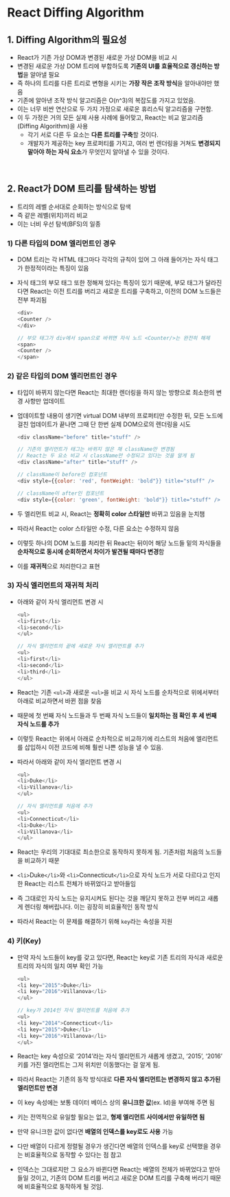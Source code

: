 # **React Diffing Algorithm**

## 1. Diffing Algorithm의 필요성

- React가 기존 가상 DOM과 변경된 새로운 가상 DOM을 비교 시
- 변경된 새로운 가상 DOM 트리에 부합하도록 **기존의 UI를 효율적으로 갱신하는 방법**을 알아낼 필요
- 즉 하나의 트리를 다른 트리로 변형을 시키는 **가장 작은 조작 방식**을 알아내야만 했음
- 기존에 알아낸 조작 방식 알고리즘은 O(n^3)의 복잡도를 가지고 있었음.
- 이는 너무 비싼 연산으로 두 가지 가정으로 새로운 휴리스틱 알고리즘을 구현함.
- 이 두 가정은 거의 모든 실제 사용 사례에 들어맞고, React는 비교 알고리즘(Diffing Algorithm)을 사용
  - 각기 서로 다른 두 요소는 **다른 트리를 구축**할 것이다.
  - 개발자가 제공하는 key 프로퍼티를 가지고, 여러 번 렌더링을 거쳐도 **변경되지 말아야 하는 자식 요소**가 무엇인지 알아낼 수 있을 것이다.

<br/>

## 2. React가 DOM 트리를 탐색하는 방법

- 트리의 레벨 순서대로 순회하는 방식으로 탐색
- 즉 같은 레벨(위치)끼리 비교
- 이는 너비 우선 탐색(BFS)의 일종

### 1) 다른 타입의 DOM 엘리먼트인 경우

- DOM 트리는 각 HTML 태그마다 각각의 규칙이 있어 그 아래 들어가는 자식 태그가 한정적이라는 특징이 있음
- 자식 태그의 부모 태그 또한 정해져 있다는 특징이 있기 때문에, 부모 태그가 달라진다면 React는 이전 트리를 버리고 새로운 트리를 구축하고, 이전의 DOM 노드들은 전부 파괴됨

    ```javascript
    <div>
    <Counter />
    </div>

    // 부모 태그가 div에서 span으로 바뀌면 자식 노드 <Counter/>는 완전히 해제
    <span>
    <Counter />
    </span>
    ```

### 2) 같은 타입의 DOM 엘리먼트인 경우

- 타입이 바뀌지 않는다면 React는 최대한 렌더링을 하지 않는 방향으로 최소한의 변경 사항만 업데이트
- 업데이트할 내용이 생기면 virtual DOM 내부의 프로퍼티만 수정한 뒤, 모든 노드에 걸친 업데이트가 끝나면 그때 단 한번 실제 DOM으로의 렌더링을 시도

    ```javascript
    <div className="before" title="stuff" />

    // 기존의 엘리먼트가 태그는 바뀌지 않은 채 className만 변경됨
    // React는 두 요소 비교 시 className만 수정되고 있다는 것을 알게 됨
    <div className="after" title="stuff" />
    ```

    ```javascript
    // className이 before인 컴포넌트
    <div style={{color: 'red', fontWeight: 'bold"}} title="stuff" />

    // className이 after인 컴포넌트
    <div style={{color: 'green', fontWeight: 'bold"}} title="stuff" />
    ```

- 두 엘리먼트 비교 시, React는 **정확히 color 스타일만** 바뀌고 있음을 눈치챔
- 따라서 React는 color 스타일만 수정, 다른 요소는 수정하지 않음
- 이렇듯 하나의 DOM 노드를 처리한 뒤 React는 뒤이어 해당 노드들 밑의 자식들을 **순차적으로 동시에 순회하면서 차이가 발견될 때마다 변경**함
- 이를 **재귀적**으로 처리한다고 표현

### 3) 자식 엘리먼트의 재귀적 처리

- 아래와 같이 자식 엘리먼트 변경 시

    ```javascript
    <ul>
    <li>first</li>
    <li>second</li>
    </ul>

    // 자식 엘리먼트의 끝에 새로운 자식 엘리먼트를 추가
    <ul>
    <li>first</li>
    <li>second</li>
    <li>third</li>
    </ul>
    ```

- React는 기존 `<ul>`과 새로운 `<ul>`을 비교 시 자식 노드를 순차적으로 위에서부터 아래로 비교하면서 바뀐 점을 찾음
- 때문에 첫 번째 자식 노드들과 두 번째 자식 노드들이 **일치하는 점 확인 후 세 번째 자식 노드를 추가**
- 이렇듯 React는 위에서 아래로 순차적으로 비교하기에 리스트의 처음에 엘리먼트를 삽입하시 이전 코드에 비해 훨씬 나쁜 성능을 낼 수 있음.
- 따라서 아래와 같이 자식 엘리먼트 변경 시

    ```javascript
    <ul>
    <li>Duke</li>
    <li>Villanova</li>
    </ul>

    // 자식 엘리먼트를 처음에 추가
    <ul>
    <li>Connecticut</li>
    <li>Duke</li>
    <li>Villanova</li>
    </ul>
    ```

- React는 우리의 기대대로 최소한으로 동작하지 못하게 됨. 기존처럼 처음의 노드들을 비교하기 때문
- `<li>`Duke`</li>`와 `<li>`Connecticut`</li>`으로 자식 노드가 서로 다르다고 인지한 React는 리스트 전체가 바뀌었다고 받아들임
- 즉 그대로인 자식 노드는 유지시켜도 된다는 것을 깨닫지 못하고 전부 버리고 새롭게 렌더링 해버립니다. 이는 굉장히 비효율적인 동작 방식
- 따라서 React는 이 문제를 해결하기 위해 `key`라는 속성을 지원

### 4) 키(Key)

- 만약 자식 노드들이 key를 갖고 있다면, React는 key로 기존 트리의 자식과 새로운 트리의 자식의 일치 여부 확인 가능

    ```javascript
    <ul>
    <li key="2015">Duke</li>
    <li key="2016">Villanova</li>
    </ul>

    // key가 2014인 자식 엘리먼트를 처음에 추가
    <ul>
    <li key="2014">Connecticut</li>
    <li key="2015">Duke</li>
    <li key="2016">Villanova</li>
    </ul>
    ```

- React는 key 속성으로 ‘2014’라는 자식 엘리먼트가 새롭게 생겼고, ‘2015’, ‘2016’ 키를 가진 엘리먼트는 그저 위치만 이동했다는 걸 알게 됨.
- 따라서 React는 기존의 동작 방식대로 **다른 자식 엘리먼트는 변경하지 않고 추가된 엘리먼트만 변경**
- 이 key 속성에는 보통 데이터 베이스 상의 **유니크한 값**(ex. Id)을 부여해 주면 됨
- 키는 전역적으로 유일할 필요는 없고, **형제 엘리먼트 사이에서만 유일하면 됨**

- 만약 유니크한 값이 없다면 **배열의 인덱스를 key로도 사용** 가능
- 다만 배열이 다르게 정렬될 경우가 생긴다면 배열의 인덱스를 key로 선택했을 경우는 비효율적으로 동작할 수 있다는 점 참고
- 인덱스는 그대로지만 그 요소가 바뀐다면 React는 배열의 전체가 바뀌었다고 받아들일 것이고, 기존의 DOM 트리를 버리고 새로운 DOM 트리를 구축해 버리기 때문에 비효율적으로 동작하게 될 것임.
